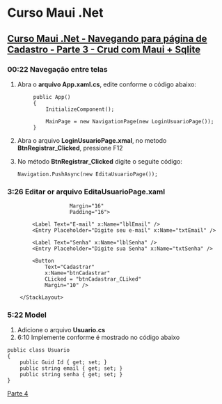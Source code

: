 # Curso Maui .Net

## [Curso Maui .Net - Navegando para página de Cadastro - Parte 3 - Crud com Maui + Sqlite](https://youtu.be/ncIcqT2yre4?si=EmyhXFD_iq_jn0s0)

### 00:22 Navegação entre telas

1. Abra o **arquivo App.xaml.cs**, edite conforme o código abaixo:
   
   ```
        public App()
        {
            InitializeComponent();

            MainPage = new NavigationPage(new LoginUsuarioPage());
        }

   ```

2. Abra o arquivo **LoginUsuarioPage.xmal**, no metodo **BtnRegistrar_Clicked**, pressione F12
3. No método **BtnRegistrar_Clicked** digite o seguite código:
   
   ```
   Navigation.PushAsync(new EditaUsuarioPage());
   ```

### 3:26 Editar or arquivo EditaUsuarioPage.xaml

```    <StackLayout    VerticalOptions="CenterAndExpand"
                    Margin="16"
                    Padding="16">

        <Label Text="E-mail" x:Name="lblEmail" />
        <Entry Placeholder="Digite seu e-mail" x:Name="txtEmail" />

        <Label Text="Senha" x:Name="lblSenha" />
        <Entry Placeholder="Digite sua Senha" x:Name="txtSenha" />

        <Button 
            Text="Cadastrar"
            x:Name="btnCadastrar"
            CLicked = "btnCadastrar_CLiked"
            Margin="10" />

    </StackLayout>
```

### 5:22 Model

1. Adicione o arquivo **Usuario.cs**
2. 6:10 Implemente conforme é mostrado no código abaixo

```
public class Usuario
{
    public Guid Id { get; set; }
    public string email { get; set; }
    public string senha { get; set; }
}
```



[Parte 4](curso-maui-net-p3.md)

<!--
# Curso Maui .Net
## Curso Maui .Net - Navegando para página de Cadastro - Parte 3 - Crud com Maui + Sqlite
### 5:22 Model
-->